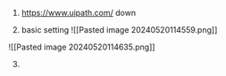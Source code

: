 1. https://www.uipath.com/ down

2. basic setting 
![[Pasted image 20240520114559.png]]

![[Pasted image 20240520114635.png]]

3. 